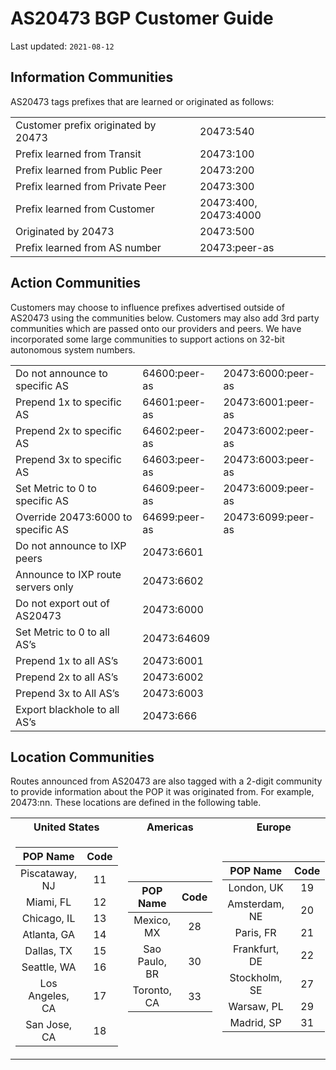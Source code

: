 # AS20473 BGP Customer Guide

Last updated: `2021-08-12`

## Information Communities

AS20473 tags prefixes that are learned or originated as follows:

|                                     |                       |
| ----------------------------------- | --------------------- |
| Customer prefix originated by 20473 | 20473:540             |
| Prefix learned from Transit         | 20473:100             |
| Prefix learned from Public Peer     | 20473:200             |
| Prefix learned from Private Peer    | 20473:300             |
| Prefix learned from Customer        | 20473:400, 20473:4000 |
| Originated by 20473                 | 20473:500             |
| Prefix learned from AS number       | 20473:peer-as         |

## Action Communities

Customers may choose to influence prefixes advertised outside of AS20473 using the communities below. Customers may also add 3rd party communities which are passed onto our providers and peers. We have incorporated some large communities to support actions on 32-bit autonomous system numbers.

|                                    |               |                    |
| ---------------------------------- | ------------- | ------------------ |
| Do not announce to specific AS     | 64600:peer-as | 20473:6000:peer-as |
| Prepend 1x to specific AS          | 64601:peer-as | 20473:6001:peer-as |
| Prepend 2x to specific AS          | 64602:peer-as | 20473:6002:peer-as |
| Prepend 3x to specific AS          | 64603:peer-as | 20473:6003:peer-as |
| Set Metric to 0 to specific AS     | 64609:peer-as | 20473:6009:peer-as |
| Override 20473:6000 to specific AS | 64699:peer-as | 20473:6099:peer-as |
| Do not announce to IXP peers       | 20473:6601    |                    |
| Announce to IXP route servers only | 20473:6602    |                    |
| Do not export out of AS20473       | 20473:6000    |                    |
| Set Metric to 0 to all AS’s        | 20473:64609   |                    |
| Prepend 1x to all AS’s             | 20473:6001    |                    |
| Prepend 2x to all AS’s             | 20473:6002    |                    |
| Prepend 3x to All AS’s             | 20473:6003    |                    |
| Export blackhole to all AS’s       | 20473:666     |                    |



## Location Communities

Routes announced from AS20473 are also tagged with a 2­-digit community to provide information about the POP it was originated from. For example, 20473:nn. These locations are defined in the following table.

<table>
<tr>
<th>United States</th><th>Americas</th><th>Europe</th><th>Asia & Pacific</th>
</tr>
<tr>
<td>

|     POP Name    | Code |
|:---------------:|:----:|
| Piscataway, NJ  | 11   |
| Miami, FL       | 12   |
| Chicago, IL     | 13   |
| Atlanta, GA     | 14   |
| Dallas, TX      | 15   |
| Seattle, WA     | 16   |
| Los Angeles, CA | 17   |
| San Jose, CA    | 18   |

</td>
<td>

|     POP Name    | Code |
|:---------------:|:----:|
| Mexico, MX      | 28   |
| Sao Paulo, BR   | 30   |
| Toronto, CA     | 33   |

</td>
<td>

|     POP Name    | Code |
|:---------------:|:----:|
| London, UK      | 19   |
| Amsterdam, NE   | 20   |
| Paris, FR       | 21   |
| Frankfurt, DE   | 22   |
| Stockholm, SE   | 27   |
| Warsaw, PL      | 29   |
| Madrid, SP      | 31   |

</td>
<td>

|     POP Name    | Code |
|:---------------:|:----:|
| Tokyo, JP       | 23   |
| Sydney, AU      | 24   |
| Singapore, SG   | 25   |
| Korea, KR       | 26   |
| Melbourne, AU   | 32   |
| Mumbai, IN      | 35   |

</td>
</tr>
</table>


